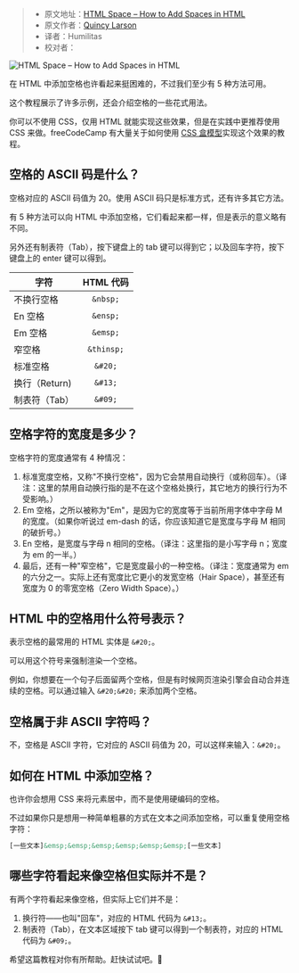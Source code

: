 > -  原文地址：[HTML Space – How to Add Spaces in HTML](https://www.freecodecamp.org/news/html-space-how-to-add-spaces/)
> -  原文作者：[Quincy Larson](https://www.freecodecamp.org/news/author/quincylarson/)
> -  译者：Humilitas
> -  校对者：

![HTML Space – How to Add Spaces in HTML](https://www.freecodecamp.org/news/content/images/size/w2000/2022/05/jeremy-thomas-E0AHdsENmDg-unsplash.jpg)

在 HTML 中添加空格也许看起来挺困难的，不过我们至少有 5 种方法可用。

这个教程展示了许多示例，还会介绍空格的一些花式用法。

你可以不使用 CSS，仅用 HTML 就能实现这些效果，但是在实践中更推荐使用 CSS 来做。freeCodeCamp 有大量关于如何使用 [CSS 盒模型](https://www.freecodecamp.org/news/css-box-model-explained-with-examples/)实现这个效果的教程。

## 空格的 ASCII 码是什么？

空格对应的 ASCII 码值为 20。使用 ASCII 码只是标准方式，还有许多其它方法。

有 5 种方法可以向 HTML 中添加空格，它们看起来都一样，但是表示的意义略有不同。

另外还有制表符（Tab），按下键盘上的 tab 键可以得到它；以及回车字符，按下键盘上的 enter 键可以得到。

|      字符            |  HTML 代码  |
| --------------------|:-----------:|
| 不换行空格            | `&nbsp;`   |
| En 空格              | `&ensp;`    |
| Em 空格              | `&emsp;`    |
| 窄空格               | `&thinsp;`  |
| 标准空格              | `&#20;`     |
| 换行（Return)        | `&#13;`     |
| 制表符（Tab）         | `&#09;`     |


## 空格字符的宽度是多少？

空格字符的宽度通常有 4 种情况：

1. 标准宽度空格，又称"不换行空格"，因为它会禁用自动换行（或称回车）。（译注：这里的禁用自动换行指的是不在这个空格处换行，其它地方的换行行为不受影响。）
2. Em 空格，之所以被称为"Em"，是因为它的宽度等于当前所用字体中字母 M 的宽度。（如果你听说过 em-dash 的话，你应该知道它是宽度与字母 M 相同的破折号。）
3. En 空格，是宽度与字母 n 相同的空格。（译注：这里指的是小写字母 n；宽度为 em 的一半。）
4. 最后，还有一种"窄空格"，它是宽度最小的一种空格。（译注：宽度通常为 em 的六分之一。实际上还有宽度比它更小的发宽空格（Hair Space），甚至还有宽度为 0 的零宽空格（Zero Width Space）。）

## HTML 中的空格用什么符号表示？

表示空格的最常用的 HTML 实体是 `&#20;`。

可以用这个符号来强制渲染一个空格。

例如，你想要在一个句子后面留两个空格，但是有时候网页渲染引擎会自动合并连续的空格。可以通过输入 `&#20;&#20;` 来添加两个空格。

## 空格属于非 ASCII 字符吗？

不，空格是 ASCII 字符，它对应的 ASCII 码值为 20，可以这样来输入：`&#20;`。

## 如何在 HTML 中添加空格？

也许你会想用 CSS 来将元素居中，而不是使用硬编码的空格。

不过如果你只是想用一种简单粗暴的方式在文本之间添加空格，可以重复使用空格字符：

```html
[一些文本]&emsp;&emsp;&emsp;&emsp;&emsp;&emsp;[一些文本]
```

## 哪些字符看起来像空格但实际并不是？

有两个字符看起来像空格，但实际上它们并不是：

1. 换行符——也叫"回车"，对应的 HTML 代码为 `&#13;`。
2. 制表符（Tab），在文本区域按下 tab 键可以得到一个制表符，对应的 HTML 代码为 `&#09;`。

希望这篇教程对你有所帮助。赶快试试吧。🚀

